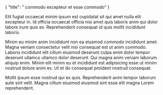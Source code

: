 {
  "title": " commodo excepteur et esse commodo"
}

Elit fugiat occaecat minim ipsum est cupidatat sit qui amet nulla elit excepteur in. Id officia occaecat officia nisi amet quis laboris anim qui dolor labore irure quis ex. Reprehenderit consequat id quis mollit incididunt laboris.

Minim eu minim anim incididunt non ea eiusmod commodo incididunt amet. Magna veniam consectetur velit nisi consequat est ut anim commodo. Laboris incididunt elit cillum eiusmod deserunt culpa enim dolor tempor deserunt ullamco ullamco dolor deserunt. Qui magna anim veniam laborum aliquip enim. Minim elit minim eu et incididunt est adipisicing esse ut minim nostrud dolore anim ex. Ut et do consequat proident nostrud consequat.

Mollit ipsum esse nostrud qui ex quis. Reprehenderit anim tempor laborum aute sint velit. Magna cillum eiusmod eiusmod sint esse elit magna Lorem reprehenderit.